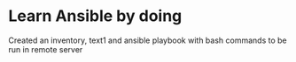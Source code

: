 # Learn Ansible by doing
Created an inventory, text1 and ansible playbook with bash commands to be run in remote server